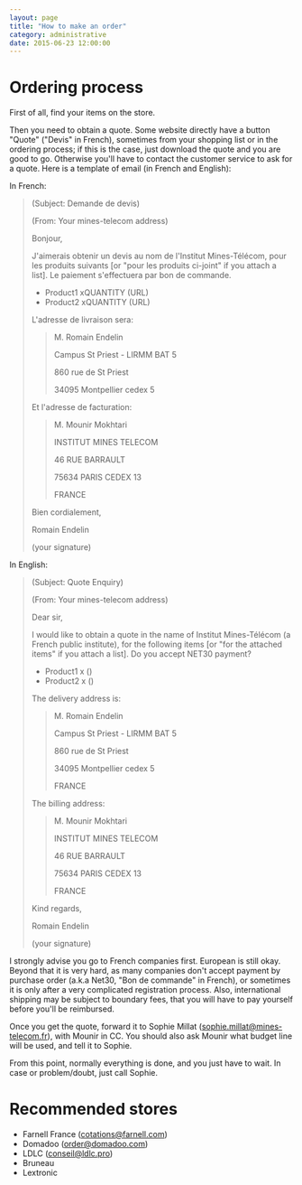```yaml
---
layout: page
title: "How to make an order"
category: administrative
date: 2015-06-23 12:00:00
---
```


# Ordering process

First of all, find your items on the store.

Then you need to obtain a quote. Some website directly have a button "Quote" ("Devis" in French), sometimes from your shopping list or in the ordering process; if this is the case, just download the quote and you are good to go. Otherwise you'll have to contact the customer service to ask for a quote. Here is a template of email (in French and English):

In French:

> (Subject: Demande de devis)
>
> (From: Your mines-telecom address)
>
> Bonjour,
>
> J'aimerais obtenir un devis au nom de l'Institut Mines-Télécom, pour les produits suivants [or "pour les produits ci-joint" if you attach a list]. Le paiement s'effectuera par bon de commande.
>
> - Product1 xQUANTITY (URL)
> - Product2 xQUANTITY (URL)
>
> L'adresse de livraison sera:
>
>> M. Romain Endelin
>>
>> Campus St Priest - LIRMM BAT 5
>>
>> 860 rue de St Priest
>>
>> 34095 Montpellier cedex 5
> 
>
> Et l'adresse de facturation:
>
>> M. Mounir Mokhtari
>>
>> INSTITUT MINES TELECOM
>>
>> 46 RUE BARRAULT
>>
>> 75634 PARIS CEDEX 13
>>
>> FRANCE 
>
>
> Bien cordialement,
>
> Romain Endelin
>
> (your signature)

In English:

> (Subject: Quote Enquiry)
>
> (From: Your mines-telecom address)
>
> Dear sir,
>
> I would like to obtain a quote in the name of Institut Mines-Télécom (a French public institute), for the following items [or "for the attached items" if you attach a list]. Do you accept NET30 payment?
>
> - Product1 x<quantity> (<url>)
> - Product2 x<quantity> (<url>)
>
> The delivery address is:
>> M. Romain Endelin
>>
>> Campus St Priest - LIRMM BAT 5
>>
>> 860 rue de St Priest
>>
>> 34095 Montpellier cedex 5
>>
>> FRANCE
> 
> The billing address:
>> M. Mounir Mokhtari
>>
>> INSTITUT MINES TELECOM
>>
>> 46 RUE BARRAULT
>>
>> 75634 PARIS CEDEX 13
>>
>> FRANCE 
>
> Kind regards,
>
> Romain Endelin
>
> (your signature)

I strongly advise you go to French companies first. European is still okay. Beyond that it is very hard, as many companies don't accept payment by purchase order (a.k.a Net30, "Bon de commande" in French), or sometimes it is only after a very complicated registration process. Also, international shipping may be subject to boundary fees, that you will have to pay yourself before you'll be reimbursed.

Once you get the quote, forward it to Sophie Millat (sophie.millat@mines-telecom.fr), with Mounir in CC. You should also ask Mounir what budget line will be used, and tell it to Sophie.

From this point, normally everything is done, and you just have to wait. In case or problem/doubt, just call Sophie.

# Recommended stores

* Farnell France (cotations@farnell.com)
* Domadoo (order@domadoo.com)
* LDLC (conseil@ldlc.pro)
* Bruneau
* Lextronic
